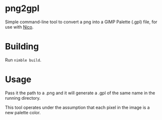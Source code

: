 # png2gpl
Simple command-line tool to convert a png into a GIMP Palette (.gpl) file, for use with [Nico](https://github.com/ftsf/nico).

# Building
Run `nimble build`.

# Usage
Pass it the path to a .png and it will generate a .gpl of the same name in the running directory.

This tool operates under the assumption that each pixel in the image is a new palette color.